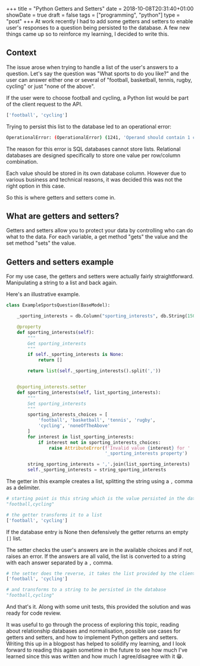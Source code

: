 +++
title = "Python Getters and Setters"
date = 2018-10-08T20:31:40+01:00
showDate = true
draft = false
tags = ["programming", "python"]
type = "post"
+++
At work recently I had to add some getters and setters to enable user's responses to a question being persisted to the database. A few new things came up so to reinforce my learning, I decided to write this.

## Context

The issue arose when trying to handle a list of the user's answers to a question. Let's say the question was "What sports to do you like?" and the user can answer either one or several of "football, basketball, tennis, rugby, cycling" or just "none of the above".

If the user were to choose football and cycling, a Python list would be part of the client request to the  API.

```python
['football', 'cycling']
```

Trying to persist this list to the database led to an operational error:

```sh
OperationalError: (OperationalError) (1241, 'Operand should contain 1 column(s)')
```

The reason for this error is SQL databases cannot store lists. Relational databases are designed specifically to store one value per row/column combination.

Each value should be stored in its own database column. However due to various business and technical reasons, it was decided this was not the right option in this case.

So this is where getters and setters come in.

## What are getters and setters?

Getters and setters allow you to protect your data by controlling who can do what to the data. For each variable, a get method "gets" the value and the set method "sets" the value.


## Getters and setters example

For my use case, the getters and setters were actually fairly straightforward. Manipulating a string to a  list and back again.

Here's an illustrative example.

```python
class ExampleSportsQuestion(BaseModel):

    _sporting_interests = db.Column("sporting_interests", db.String(150))

    @property
    def sporting_interests(self):
        """
        Get sporting_interests
        """
        if self._sporting_interests is None:
            return []

        return list(self._sporting_interests().split(','))


    @sporting_interests.setter
    def sporting_interests(self, list_sporting_interests):
        """
        Set sporting_interests
        """
        sporting_interests_choices = [
            'football', 'basketball', 'tennis', 'rugby',
            'cycling', 'noneOfTheAbove'
        ]
        for interest in list_sporting_interests:
            if interest not in sporting_interests_choices:
                raise AttributeError(f'Invalid value {interest} for '
                                     '_sporting_interests property')

        string_sporting_interests = ','.join(list_sporting_interests)
        self._sporting_interests = string_sporting_interests
```

The getter in this example creates a list, splitting the string using a `,` comma as a delimiter.

```python
# starting point is this string which is the value persisted in the database column
"football,cycling"

# the getter transforms it to a list
['football', 'cycling']
```

If the database entry is None then defensively the getter returns an empty `[]` list.

The setter checks the user's answers are in the available choices and if not, raises an error. If the answers are all valid, the list is converted to a string with each answer separated by a `,` comma.

```python
# the setter does the reverse, it takes the list provided by the client
['football', 'cycling']

# and transforms to a string to be persisted in the database
"football,cycling"
```

And that's it. Along with some unit tests, this provided the solution and was ready for code review.

It was useful to go through the process of exploring this topic, reading about relationship databases and normalisation, possible use cases for getters and setters, and how to implement Python getters and setters. Writing this up in a blogpost has helped to solidify my learning, and I look forward to reading this again sometime in the future to see how much I've learned since this was written and how much I agree/disagree with it 😁.
